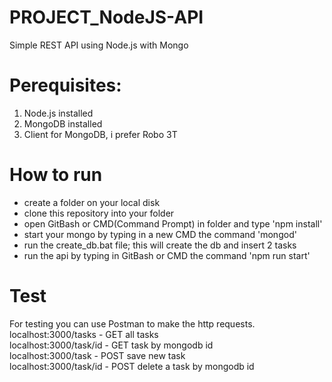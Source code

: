 # PROJECT_NodeJS-API
Simple REST API using Node.js with Mongo  

# Perequisites:    
1. Node.js installed  
2. MongoDB installed  
3. Client for MongoDB, i prefer Robo 3T  

# How to run  
* create a folder on your local disk  
* clone this repository into your folder  
* open GitBash or CMD(Command Prompt) in folder and type 'npm install'  
* start your mongo by typing in a new CMD the command 'mongod'  
* run the create_db.bat file; this will create the db and insert 2 tasks  
* run the api by typing in GitBash or CMD the command 'npm run start'  

# Test  
For testing you can use Postman to make the http requests.  
localhost:3000/tasks    - GET all tasks  
localhost:3000/task/id  - GET task by mongodb id  
localhost:3000/task     - POST save new task  
localhost:3000/task/id  - POST delete a task by mongodb id  
